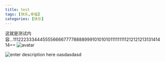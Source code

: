 ```yaml
---
title: test
tags: [快乐,幸福]
categories: [快乐]
---
```

这就是测试内容...11122233344455556666777788889991010101011111111121212121313141414==
![avatar](http://static.runoob.com/images/runoob-logo.png)

![enter description here](https://guokong.oss-cn-qingdao.aliyuncs.com/images/屏幕快照_2019-12-20_下午4.53.23_(2).png)
oasdasdasd
